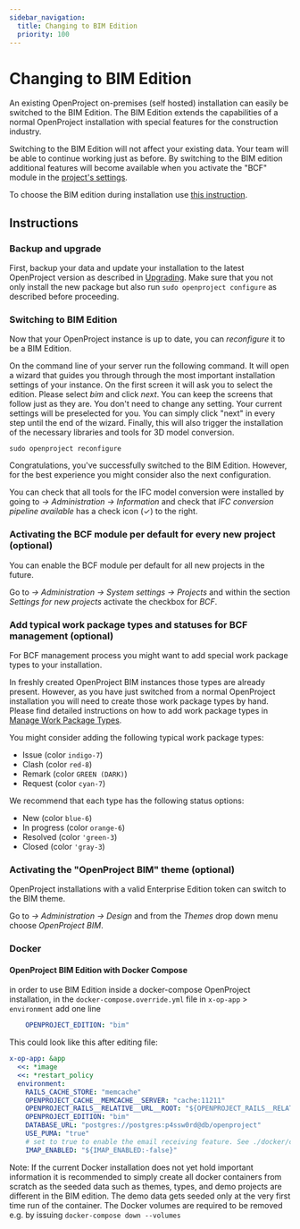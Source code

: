 ```yaml
---
sidebar_navigation:
  title: Changing to BIM Edition
  priority: 100
---
```


# Changing to BIM Edition

An existing OpenProject on-premises (self hosted) installation can easily be switched to the BIM Edition. The BIM Edition extends the capabilities of a normal OpenProject installation with special features for the construction industry.

Switching to the BIM Edition will not affect your existing data. Your team will be able to continue working just as before. By switching to the BIM edition additional features will become available  when you activate the "BCF" module in the [project's settings](../../user-guide/projects/project-settings/modules).

To choose the BIM edition during installation use [this instruction](../installation/packaged/#step-1-select-your-openproject-edition).

## Instructions

### Backup and upgrade

First, backup your data and update your installation to the latest OpenProject version as described in [Upgrading](../operation/upgrading).
Make sure that you not only install the new package but also run `sudo openproject configure` as described before proceeding.

### Switching to BIM Edition

Now that your OpenProject instance is up to date, you can _reconfigure_ it to be a BIM Edition.

On the command line of your server run the following command. It will open a wizard that
guides you through through the most important installation settings of your instance.
On the first screen it will ask you to select the edition. Please select _bim_ and click _next_.
You can keep the screens that follow just as they are. You don't need to change any setting. 
Your current settings will be preselected for you. You can simply click "next" in every step 
until the end of the wizard. Finally, this will also
trigger the installation of the necessary libraries and tools for 3D model conversion.

`sudo openproject reconfigure`

Congratulations, you've successfully switched to the BIM Edition. However, for the best
experience you might consider also the next configuration.

You can check that all tools for the IFC model conversion were installed by going to
_-> Administration -> Information_ and check that _IFC conversion pipeline available_ 
has a check icon (✓) to the right.

### Activating the BCF module per default for every new project (optional)

You can enable the BCF module per default for all new projects in the future.

Go to _-> Administration -> System settings -> Projects_ and within the section 
_Settings for new projects_ activate the checkbox for _BCF_.

### Add typical work package types and statuses for BCF management (optional)

For BCF management process you might want to add special work package types to your
installation.

In freshly created OpenProject BIM instances those types are already present. However,
as you have just switched from a normal OpenProject installation you will need to create
those work package types by hand. Please find detailed instructions on how to add work 
package types in [Manage Work Package Types](../../system-admin-guide/manage-work-packages/work-package-types/).

You might consider adding the following typical work package types:

- Issue (color `indigo-7`)
- Clash (color `red-8`)
- Remark (color `GREEN (DARK)`)
- Request (color `cyan-7`)

We recommend that each type has the following status options:

- New (color `blue-6`)
- In progress (color `orange-6`)
- Resolved (color `'green-3`)
- Closed (color `'gray-3`)

### Activating the "OpenProject BIM" theme (optional)

OpenProject installations with a valid Enterprise Edition token can switch to the BIM 
theme.

Go to _-> Administration -> Design_ and from the _Themes_ drop down menu choose _OpenProject BIM_.

### Docker

#### OpenProject BIM Edition with Docker Compose

in order to use BIM Edition inside a docker-compose OpenProject installation, in the `docker-compose.override.yml` file in `x-op-app` > `environment` add one line

```yml
    OPENPROJECT_EDITION: "bim"
```

This could look like this after editing file:

```yml
x-op-app: &app
  <<: *image
  <<: *restart_policy
  environment:
    RAILS_CACHE_STORE: "memcache"
    OPENPROJECT_CACHE__MEMCACHE__SERVER: "cache:11211"
    OPENPROJECT_RAILS__RELATIVE__URL__ROOT: "${OPENPROJECT_RAILS__RELATIVE__URL__ROOT:-}"
    OPENPROJECT_EDITION: "bim"
    DATABASE_URL: "postgres://postgres:p4ssw0rd@db/openproject"
    USE_PUMA: "true"
    # set to true to enable the email receiving feature. See ./docker/cron for more options
    IMAP_ENABLED: "${IMAP_ENABLED:-false}"
```

Note: If the current Docker installation does not yet hold important information it is recommended to simply create all docker containers from scratch as the seeded data such as themes, types, and demo projects are different in the BIM edition. The demo data gets seeded only at the very first time run of the container. The Docker volumes are required to be removed e.g. by issuing `docker-compose down --volumes` 

